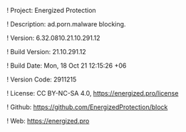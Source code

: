 ! Project: Energized Protection

! Description: ad.porn.malware blocking.

! Version: 6.32.0810.21.10.291.12

! Build Version: 21.10.291.12

! Build Date: Mon, 18 Oct 21 12:15:26 +06

! Version Code: 2911215

! License: CC BY-NC-SA 4.0, https://energized.pro/license

! Github: https://github.com/EnergizedProtection/block

! Web: https://energized.pro
